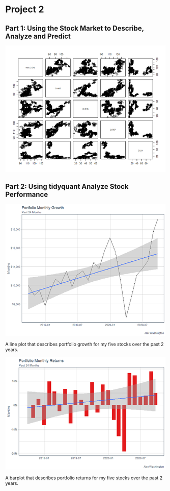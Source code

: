 # Project 2

## Part 1: Using the Stock Market to Describe, Analyze and Predict

![](correlation_matrix.png)

## Part 2:  Using tidyquant Analyze Stock Performance

![](monthly_growth.png)

A line plot that describes portfolio growth for my five stocks over the past 2 years.

![](monthly_return.png)

A barplot that describes portfolio returns for my five stocks over the past 2 years.
